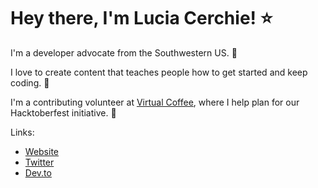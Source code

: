 

<!--
**Cerchie/Cerchie** is a ✨ _special_ ✨ repository because its `README.md` (this file) appears on your GitHub profile.-->

# Hey there, I'm Lucia Cerchie! ⭐

I'm a developer advocate from the Southwestern US. 🌵

I love to create content that teaches people how to get started and keep coding. 🚀

I'm a contributing volunteer at [Virtual Coffee](https://virtualcoffee.io/), where I help plan for our Hacktoberfest initiative. 🎃 

Links: 

- [Website](https://luciacerchie.dev/)
- [Twitter](https://twitter.com/CerchieLucia)
- [Dev.to](https://dev.to/cerchie)
